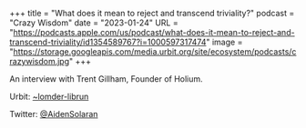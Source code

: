 +++
title = "What does it mean to reject and transcend triviality?"
podcast = "Crazy Wisdom"
date = "2023-01-24"
URL = "https://podcasts.apple.com/us/podcast/what-does-it-mean-to-reject-and-transcend-triviality/id1354589767?i=1000597317474"
image = "https://storage.googleapis.com/media.urbit.org/site/ecosystem/podcasts/crazywisdom.jpg"
+++

An interview with Trent Gillham, Founder of Holium.

Urbit: [~lomder-librun](/ids/~lomder-librun)

Twitter: [@AidenSolaran](https://twitter.com/AidenSolaran)
